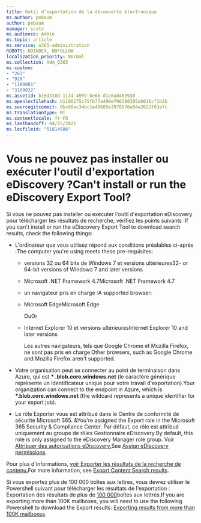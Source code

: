 ```yaml
---
title: Outil d’exportation de la découverte électronique
ms.author: pebaum
author: pebaum
manager: scotv
ms.audience: Admin
ms.topic: article
ms.service: o365-administration
ROBOTS: NOINDEX, NOFOLLOW
localization_priority: Normal
ms.collection: Adm_O365
ms.custom:
- "263"
- "928"
- "1100001"
- "3100022"
ms.assetid: b16d310d-1134-4959-be68-d1c0ad463930
ms.openlocfilehash: b1100175c75fb77a499e706380305eb016cf1b2b
ms.sourcegitcommit: 8bc60ec34bc1e40685e3976576e04a2623f63a7c
ms.translationtype: MT
ms.contentlocale: fr-FR
ms.lasthandoff: 04/15/2021
ms.locfileid: "51814586"
---
```

# <a name="cant-install-or-run-the-ediscovery-export-tool"></a><span data-ttu-id="c6843-102">Vous ne pouvez pas installer ou exécuter l'outil d'exportation eDiscovery ?</span><span class="sxs-lookup"><span data-stu-id="c6843-102">Can't install or run the eDiscovery Export Tool?</span></span>

<span data-ttu-id="c6843-103">Si vous ne pouvez pas installer ou exécuter l'outil d'exportation eDiscovery pour télécharger les résultats de recherche, vérifiez les points suivants :</span><span class="sxs-lookup"><span data-stu-id="c6843-103">If you can't install or run the eDiscovery Export Tool to download search results, check the following things:</span></span>
  
- <span data-ttu-id="c6843-104">L'ordinateur que vous utilisez répond aux conditions préalables ci-après :</span><span class="sxs-lookup"><span data-stu-id="c6843-104">The computer you're using meets these pre-requisites:</span></span>

  - <span data-ttu-id="c6843-105">versions 32 ou 64 bits de Windows 7 et versions ultérieures</span><span class="sxs-lookup"><span data-stu-id="c6843-105">32- or 64-bit versions of Windows 7 and later versions</span></span>

  - <span data-ttu-id="c6843-106">Microsoft .NET Framework 4.7</span><span class="sxs-lookup"><span data-stu-id="c6843-106">Microsoft .NET Framework 4.7</span></span>

  - <span data-ttu-id="c6843-107">un navigateur pris en charge :</span><span class="sxs-lookup"><span data-stu-id="c6843-107">A supported browser:</span></span>

  - <span data-ttu-id="c6843-108">Microsoft Edge</span><span class="sxs-lookup"><span data-stu-id="c6843-108">Microsoft Edge</span></span>

    <span data-ttu-id="c6843-109">Ou</span><span class="sxs-lookup"><span data-stu-id="c6843-109">Or</span></span>

  - <span data-ttu-id="c6843-110">Internet Explorer 10 et versions ultérieures</span><span class="sxs-lookup"><span data-stu-id="c6843-110">Internet Explorer 10 and later versions</span></span>

    <span data-ttu-id="c6843-111">Les autres navigateurs, tels que Google Chrome et Mozilla Firefox, ne sont pas pris en charge.</span><span class="sxs-lookup"><span data-stu-id="c6843-111">Other browsers, such as Google Chrome and Mozilla Firefox aren't supported.</span></span>

- <span data-ttu-id="c6843-112">Votre organisation peut se connecter au point de terminaison dans Azure, qui est **\* .blob.core.windows.net** (le caractère générique représente un identificateur unique pour votre travail d'exportation).</span><span class="sxs-lookup"><span data-stu-id="c6843-112">Your organization can connect to the endpoint in Azure, which is **\*.blob.core.windows.net** (the wildcard represents a unique identifier for your export job).</span></span>

- <span data-ttu-id="c6843-113">Le rôle Exporter vous est attribué dans le Centre de conformité de sécurité Microsoft 365. &amp;</span><span class="sxs-lookup"><span data-stu-id="c6843-113">You're assigned the Export role in the Microsoft 365 Security &amp; Compliance Center.</span></span> <span data-ttu-id="c6843-114">Par défaut, ce rôle est attribué uniquement au groupe de rôles Gestionnaire eDiscovery.</span><span class="sxs-lookup"><span data-stu-id="c6843-114">By default, this role is only assigned to the eDiscovery Manager role group.</span></span> <span data-ttu-id="c6843-115">Voir [Attribuer des autorisations eDiscovery.](https://docs.microsoft.com/microsoft-365/compliance/assign-ediscovery-permissions)</span><span class="sxs-lookup"><span data-stu-id="c6843-115">See [Assign eDiscovery permissions](https://docs.microsoft.com/microsoft-365/compliance/assign-ediscovery-permissions).</span></span>

<span data-ttu-id="c6843-116">Pour plus d'informations, [voir Exporter les résultats de la recherche de contenu.](https://docs.microsoft.com/microsoft-365/compliance/export-search-results)</span><span class="sxs-lookup"><span data-stu-id="c6843-116">For more information, see [Export Content Search results](https://docs.microsoft.com/microsoft-365/compliance/export-search-results).</span></span>

<span data-ttu-id="c6843-117">Si vous exportez plus de 100 000 boîtes aux lettres, vous devrez utiliser le Powershell suivant pour télécharger les résultats de l'exportation : Exportation des résultats de plus de  [100 000](https://docs.microsoft.com/microsoft-365/compliance/export-search-results?view=o365-worldwide%23exporting-results-from-more-than-100000-mailboxes)boîtes aux lettres.</span><span class="sxs-lookup"><span data-stu-id="c6843-117">If you are exporting more than 100K mailboxes, you will need to use the following Powershell to download the Export results:  [Exporting results from more than 100K mailboxes](https://docs.microsoft.com/microsoft-365/compliance/export-search-results?view=o365-worldwide%23exporting-results-from-more-than-100000-mailboxes).</span></span>